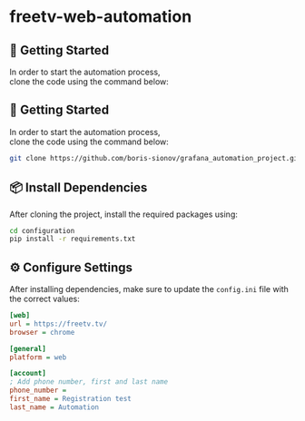 # freetv-web-automation


## 🚀 Getting Started

In order to start the automation process,  
clone the code using the command below:
## 🚀 Getting Started

In order to start the automation process,  
clone the code using the command below:

```bash
git clone https://github.com/boris-sionov/grafana_automation_project.git
```


## 📦 Install Dependencies

After cloning the project, install the required packages using:
```bash
cd configuration
pip install -r requirements.txt
```

## ⚙️ Configure Settings

After installing dependencies, make sure to update the `config.ini` file with the correct values:

```ini
[web]
url = https://freetv.tv/
browser = chrome

[general]
platform = web

[account]
; Add phone number, first and last name
phone_number =
first_name = Registration test
last_name = Automation
```